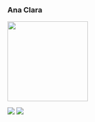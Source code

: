 ### Ana Clara


<div align="left">
  <img height="180em" src="https://github-readme-stats.vercel.app/api/top-langs/?username=anaclaracald&layout=compact&langs_count=16&theme=tokyonight"/>
</div>

<div> 

  <a href = "mailto:ana05clara24@gmail.com"><img src="https://img.shields.io/badge/-Gmail-%23333?style=for-the-badge&logo=gmail&logoColor=white" target="_blank"></a>
  <a href="https://www.linkedin.com/in/ana-clara-f-862114249/" target="_blank"><img src="https://img.shields.io/badge/-LinkedIn-%230077B5?style=for-the-badge&logo=linkedin&logoColor=white" target="_blank"></a> 
  
</div>
